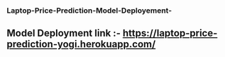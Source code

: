 ### Laptop-Price-Prediction-Model-Deployement-

## Model Deployment link :- https://laptop-price-prediction-yogi.herokuapp.com/
